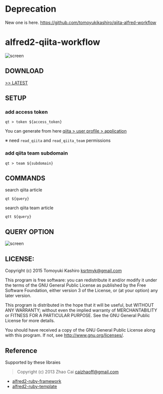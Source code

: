 # Deprecation

New one is here.
https://github.com/tomoyukikashiro/qiita-alfred-workflow










# alfred2-qiita-workflow

![screen](http://kashiro.github.io/alfred2-qiita-workflow/screenshots/image.png)

## DOWNLOAD

[>> LATEST](https://github.com/kashiro/alfred2-qiita-workflow/releases/download/v1.0.2/qiita-commands.alfredworkflow)

## SETUP

### add access token

```
qt > token ${access_token}
```

You can generate from here
[qiita > user profile > application](https://qiita.com/settings/applications)

※ need `read_qiita` and `read_qiita_team` permissions


### add qiita team subdomain

```
qt > team ${subdomain}
```

## COMMANDS

search qiita article

```
qt ${query}
```

search qiita team article

```
qtt ${query}
```

## QUERY OPTION

![screen](http://kashiro.github.io/alfred2-qiita-workflow/screenshots/query.png)

## LICENSE:

Copyright (c) 2015 Tomoyuki Kashiro <ksrtmyk@gmail.com>

This program is free software: you can redistribute it and/or modify it under
the terms of the GNU General Public License as published by the Free Software
Foundation, either version 3 of the License, or (at your option)
any later version.

This program is distributed in the hope that it will be useful, but WITHOUT
ANY WARRANTY; without even the implied warranty of MERCHANTABILITY or FITNESS
FOR A PARTICULAR PURPOSE. See the GNU General Public License for more details.

You should have received a copy of the GNU General Public License along with
this program. If not, see <http://www.gnu.org/licenses/>.


[gembundler]: http://gembundler.com/

## Reference

Supported by these libraies

> Copyright (c) 2013 Zhao Cai caizhaoff@gmail.com

* [alfred2-ruby-framework]( https://github.com/canadaduane/alfred2-ruby-framework )
* [alfred2-ruby-template](https://github.com/zhaocai/alfred2-ruby-template)

